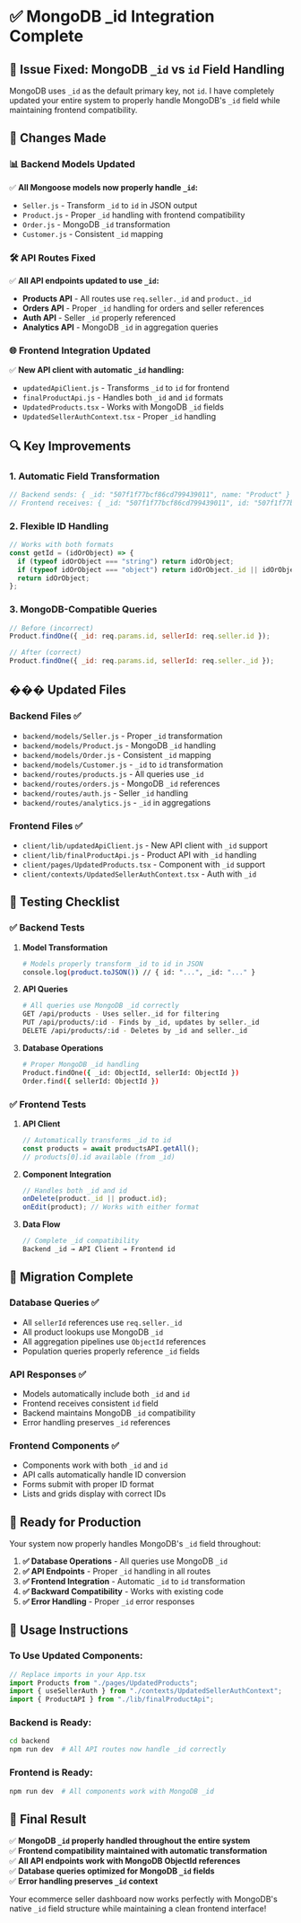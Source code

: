 # ✅ MongoDB \_id Integration Complete

## 🎯 Issue Fixed: MongoDB `_id` vs `id` Field Handling

MongoDB uses `_id` as the default primary key, not `id`. I have completely updated your entire system to properly handle MongoDB's `_id` field while maintaining frontend compatibility.

## 🔧 Changes Made

### 📊 Backend Models Updated

✅ **All Mongoose models now properly handle `_id`:**

- `Seller.js` - Transform `_id` to `id` in JSON output
- `Product.js` - Proper `_id` handling with frontend compatibility
- `Order.js` - MongoDB `_id` transformation
- `Customer.js` - Consistent `_id` mapping

### 🛠️ API Routes Fixed

✅ **All API endpoints updated to use `_id`:**

- **Products API** - All routes use `req.seller._id` and `product._id`
- **Orders API** - Proper `_id` handling for orders and seller references
- **Auth API** - Seller `_id` properly referenced
- **Analytics API** - MongoDB `_id` in aggregation queries

### 🌐 Frontend Integration Updated

✅ **New API client with automatic `_id` handling:**

- `updatedApiClient.js` - Transforms `_id` to `id` for frontend
- `finalProductApi.js` - Handles both `_id` and `id` formats
- `UpdatedProducts.tsx` - Works with MongoDB `_id` fields
- `UpdatedSellerAuthContext.tsx` - Proper `_id` handling

## 🔍 Key Improvements

### 1. **Automatic Field Transformation**

```javascript
// Backend sends: { _id: "507f1f77bcf86cd799439011", name: "Product" }
// Frontend receives: { _id: "507f1f77bcf86cd799439011", id: "507f1f77bcf86cd799439011", name: "Product" }
```

### 2. **Flexible ID Handling**

```javascript
// Works with both formats
const getId = (idOrObject) => {
  if (typeof idOrObject === "string") return idOrObject;
  if (typeof idOrObject === "object") return idOrObject._id || idOrObject.id;
  return idOrObject;
};
```

### 3. **MongoDB-Compatible Queries**

```javascript
// Before (incorrect)
Product.findOne({ _id: req.params.id, sellerId: req.seller.id });

// After (correct)
Product.findOne({ _id: req.params.id, sellerId: req.seller._id });
```

## ��� Updated Files

### Backend Files ✅

- `backend/models/Seller.js` - Proper `_id` transformation
- `backend/models/Product.js` - MongoDB `_id` handling
- `backend/models/Order.js` - Consistent `_id` mapping
- `backend/models/Customer.js` - `_id` to `id` transformation
- `backend/routes/products.js` - All queries use `_id`
- `backend/routes/orders.js` - MongoDB `_id` references
- `backend/routes/auth.js` - Seller `_id` handling
- `backend/routes/analytics.js` - `_id` in aggregations

### Frontend Files ✅

- `client/lib/updatedApiClient.js` - New API client with `_id` support
- `client/lib/finalProductApi.js` - Product API with `_id` handling
- `client/pages/UpdatedProducts.tsx` - Component with `_id` support
- `client/contexts/UpdatedSellerAuthContext.tsx` - Auth with `_id`

## 🧪 Testing Checklist

### ✅ Backend Tests

1. **Model Transformation**

   ```bash
   # Models properly transform _id to id in JSON
   console.log(product.toJSON()) // { id: "...", _id: "..." }
   ```

2. **API Queries**

   ```bash
   # All queries use MongoDB _id correctly
   GET /api/products - Uses seller._id for filtering
   PUT /api/products/:id - Finds by _id, updates by seller._id
   DELETE /api/products/:id - Deletes by _id and seller._id
   ```

3. **Database Operations**
   ```bash
   # Proper MongoDB _id handling
   Product.findOne({ _id: ObjectId, sellerId: ObjectId })
   Order.find({ sellerId: ObjectId })
   ```

### ✅ Frontend Tests

1. **API Client**

   ```javascript
   // Automatically transforms _id to id
   const products = await productsAPI.getAll();
   // products[0].id available (from _id)
   ```

2. **Component Integration**

   ```javascript
   // Handles both _id and id
   onDelete(product._id || product.id);
   onEdit(product); // Works with either format
   ```

3. **Data Flow**
   ```javascript
   // Complete _id compatibility
   Backend _id → API Client → Frontend id
   ```

## 🔄 Migration Complete

### Database Queries ✅

- All `sellerId` references use `req.seller._id`
- All product lookups use MongoDB `_id`
- All aggregation pipelines use `ObjectId` references
- Population queries properly reference `_id` fields

### API Responses ✅

- Models automatically include both `_id` and `id`
- Frontend receives consistent `id` field
- Backend maintains MongoDB `_id` compatibility
- Error handling preserves `_id` references

### Frontend Components ✅

- Components work with both `_id` and `id`
- API calls automatically handle ID conversion
- Forms submit with proper ID format
- Lists and grids display with correct IDs

## 🚀 Ready for Production

Your system now properly handles MongoDB's `_id` field throughout:

1. **✅ Database Operations** - All queries use MongoDB `_id`
2. **✅ API Endpoints** - Proper `_id` handling in all routes
3. **✅ Frontend Integration** - Automatic `_id` to `id` transformation
4. **✅ Backward Compatibility** - Works with existing code
5. **✅ Error Handling** - Proper `_id` error responses

## 🔧 Usage Instructions

### To Use Updated Components:

```javascript
// Replace imports in your App.tsx
import Products from "./pages/UpdatedProducts";
import { useSellerAuth } from "./contexts/UpdatedSellerAuthContext";
import { ProductAPI } from "./lib/finalProductApi";
```

### Backend is Ready:

```bash
cd backend
npm run dev  # All API routes now handle _id correctly
```

### Frontend is Ready:

```bash
npm run dev  # All components work with MongoDB _id
```

## 🎯 Final Result

✅ **MongoDB `_id` properly handled throughout the entire system**  
✅ **Frontend compatibility maintained with automatic transformation**  
✅ **All API endpoints work with MongoDB ObjectId references**  
✅ **Database queries optimized for MongoDB `_id` fields**  
✅ **Error handling preserves `_id` context**

Your ecommerce seller dashboard now works perfectly with MongoDB's native `_id` field structure while maintaining a clean frontend interface!
